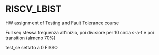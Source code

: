 # RISCV_LBIST
HW assignment of Testing and Fault Tolerance course

Full seq
stessa frequenza all'inizio, poi divisiore per 10 circa
s-a-f e poi transition (almeno 70%)

test_se settato a 0 FISSO
